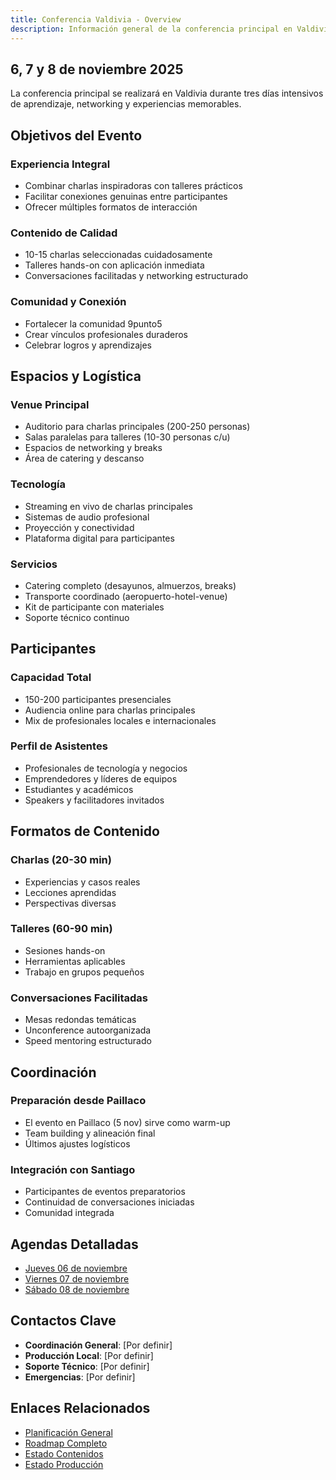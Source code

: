 ```yaml
---
title: Conferencia Valdivia - Overview
description: Información general de la conferencia principal en Valdivia (6-8 noviembre)
---
```



## 6, 7 y 8 de noviembre 2025

La conferencia principal se realizará en Valdivia durante tres días intensivos de aprendizaje, networking y experiencias memorables.

## Objetivos del Evento

### Experiencia Integral
- Combinar charlas inspiradoras con talleres prácticos
- Facilitar conexiones genuinas entre participantes
- Ofrecer múltiples formatos de interacción

### Contenido de Calidad
- 10-15 charlas seleccionadas cuidadosamente
- Talleres hands-on con aplicación inmediata
- Conversaciones facilitadas y networking estructurado

### Comunidad y Conexión
- Fortalecer la comunidad 9punto5
- Crear vínculos profesionales duraderos
- Celebrar logros y aprendizajes

## Espacios y Logística

### Venue Principal
- Auditorio para charlas principales (200-250 personas)
- Salas paralelas para talleres (10-30 personas c/u)
- Espacios de networking y breaks
- Área de catering y descanso

### Tecnología
- Streaming en vivo de charlas principales
- Sistemas de audio profesional
- Proyección y conectividad
- Plataforma digital para participantes

### Servicios
- Catering completo (desayunos, almuerzos, breaks)
- Transporte coordinado (aeropuerto-hotel-venue)
- Kit de participante con materiales
- Soporte técnico continuo

## Participantes

### Capacidad Total
- 150-200 participantes presenciales
- Audiencia online para charlas principales
- Mix de profesionales locales e internacionales

### Perfil de Asistentes
- Profesionales de tecnología y negocios
- Emprendedores y líderes de equipos
- Estudiantes y académicos
- Speakers y facilitadores invitados

## Formatos de Contenido

### Charlas (20-30 min)
- Experiencias y casos reales
- Lecciones aprendidas
- Perspectivas diversas

### Talleres (60-90 min)
- Sesiones hands-on
- Herramientas aplicables
- Trabajo en grupos pequeños

### Conversaciones Facilitadas
- Mesas redondas temáticas
- Unconference autoorganizada
- Speed mentoring estructurado

## Coordinación

### Preparación desde Paillaco
- El evento en Paillaco (5 nov) sirve como warm-up
- Team building y alineación final
- Últimos ajustes logísticos

### Integración con Santiago
- Participantes de eventos preparatorios
- Continuidad de conversaciones iniciadas
- Comunidad integrada

## Agendas Detalladas

- [Jueves 06 de noviembre](/eventos/valdivia/agenda/jueves-06)
- [Viernes 07 de noviembre](/eventos/valdivia/agenda/viernes-07)
- [Sábado 08 de noviembre](/eventos/valdivia/agenda/sabado-08)

## Contactos Clave

- **Coordinación General**: [Por definir]
- **Producción Local**: [Por definir]  
- **Soporte Técnico**: [Por definir]
- **Emergencias**: [Por definir]

## Enlaces Relacionados

- [Planificación General](/planificacion/overview)
- [Roadmap Completo](/planificacion/roadmap)
- [Estado Contenidos](/areas/contenidos/overview)
- [Estado Producción](/areas/experiencia-produccion/overview)